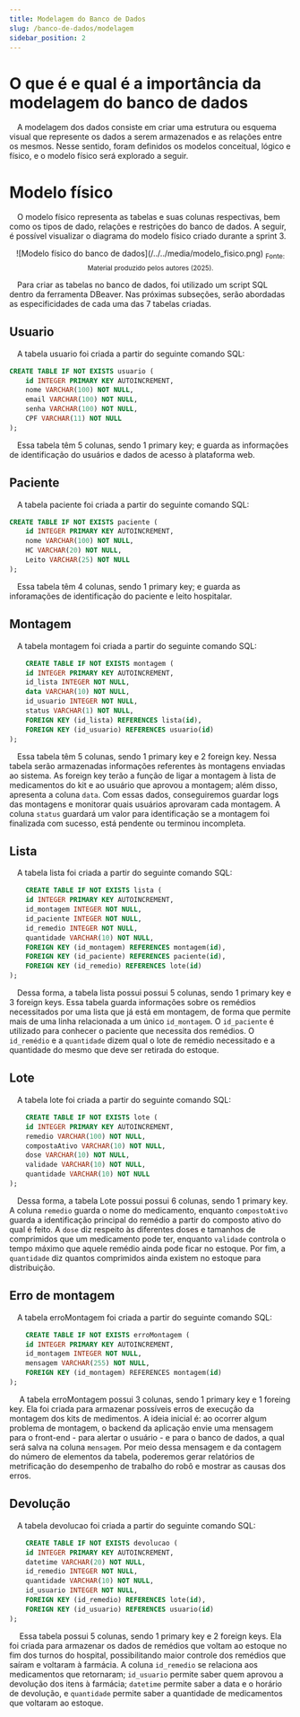 ```yaml
---
title: Modelagem do Banco de Dados
slug: /banco-de-dados/modelagem
sidebar_position: 2
---
```


# O que é e qual é a importância da modelagem do banco de dados
&emsp;A modelagem dos dados consiste em criar uma estrutura ou esquema visual que represente os dados a serem armazenados e as relações entre os mesmos. Nesse sentido, foram definidos os modelos conceitual, lógico e físico, e o modelo físico será explorado a seguir. 

# Modelo físico

&emsp;O modelo físico representa as tabelas e suas colunas respectivas, bem como os tipos de dado, relações e restrições do banco de dados. A seguir, é possível visualizar o diagrama do modelo físico criado durante a sprint 3.

<div align="center">
![Modelo físico do banco de dados](/../../media/modelo_fisico.png)
<sub>Fonte: Material produzido pelos autores (2025).</sub>
</div>

&emsp;Para criar as tabelas no banco de dados, foi utilizado um script SQL dentro da ferramenta DBeaver. Nas próximas subseções, serão abordadas as especificidades de cada uma das 7 tabelas criadas.

## Usuario

&emsp;A tabela usuario foi criada a partir do seguinte comando SQL:

```sql
CREATE TABLE IF NOT EXISTS usuario (
    id INTEGER PRIMARY KEY AUTOINCREMENT,
    nome VARCHAR(100) NOT NULL,
    email VARCHAR(100) NOT NULL,
    senha VARCHAR(100) NOT NULL,
    CPF VARCHAR(11) NOT NULL
);
```

&emsp;Essa tabela têm 5 colunas, sendo 1 primary key; e guarda as informações de identificação do usuários e dados de acesso à plataforma web.

## Paciente

&emsp;A tabela paciente foi criada a partir do seguinte comando SQL:

```sql
CREATE TABLE IF NOT EXISTS paciente (
    id INTEGER PRIMARY KEY AUTOINCREMENT,
    nome VARCHAR(100) NOT NULL,
    HC VARCHAR(20) NOT NULL,
    Leito VARCHAR(25) NOT NULL
);
```
&emsp;Essa tabela têm 4 colunas, sendo 1 primary key; e guarda as inforamações de identificação do paciente e leito hospitalar.


## Montagem

&emsp;A tabela montagem foi criada a partir do seguinte comando SQL:


```sql
    CREATE TABLE IF NOT EXISTS montagem (
    id INTEGER PRIMARY KEY AUTOINCREMENT,
    id_lista INTEGER NOT NULL,
    data VARCHAR(10) NOT NULL,
    id_usuario INTEGER NOT NULL,
    status VARCHAR(1) NOT NULL,
    FOREIGN KEY (id_lista) REFERENCES lista(id),
    FOREIGN KEY (id_usuario) REFERENCES usuario(id)
);
```
&emsp;Essa tabela têm 5 colunas, sendo 1 primary key e 2 foreign key. Nessa tabela serão armazenadas informações referentes às montagens enviadas ao sistema. As foreign key terão a função de ligar a montagem à lista de medicamentos do kit e ao usuário que aprovou a montagem; além disso, apresenta a coluna `data`. Com essas dados, conseguiremos guardar logs das montagens e monitorar quais usuários aprovaram cada montagem. A coluna `status` guardará um valor para identificação se a montagem foi finalizada com sucesso, está pendente ou terminou incompleta.


## Lista

&emsp;A tabela lista foi criada a partir do seguinte comando SQL:

```sql
    CREATE TABLE IF NOT EXISTS lista (
    id INTEGER PRIMARY KEY AUTOINCREMENT,
    id_montagem INTEGER NOT NULL,
    id_paciente INTEGER NOT NULL,
    id_remedio INTEGER NOT NULL,
    quantidade VARCHAR(10) NOT NULL,
    FOREIGN KEY (id_montagem) REFERENCES montagem(id),
    FOREIGN KEY (id_paciente) REFERENCES paciente(id),
    FOREIGN KEY (id_remedio) REFERENCES lote(id)
);
```

&emsp;Dessa forma, a tabela lista possui possui 5 colunas, sendo 1 primary key e 3 foreign keys. Essa tabela guarda informações sobre os remédios necessitados por uma lista que já está em montagem, de forma que permite mais de uma linha relacionada a um único `id_montagem`. O `id_paciente` é utilizado para conhecer o paciente que necessita dos remédios. O `id_remédio` e a `quantidade` dizem qual o lote de remédio necessitado e a quantidade do mesmo que deve ser retirada do estoque.

## Lote

&emsp;A tabela lote foi criada a partir do seguinte comando SQL:

```sql
    CREATE TABLE IF NOT EXISTS lote (
    id INTEGER PRIMARY KEY AUTOINCREMENT,
    remedio VARCHAR(100) NOT NULL,
    compostaAtivo VARCHAR(10) NOT NULL,
    dose VARCHAR(10) NOT NULL,
    validade VARCHAR(10) NOT NULL,
    quantidade VARCHAR(10) NOT NULL
);
```

&emsp;Dessa forma, a tabela Lote possui possui 6 colunas, sendo 1 primary key. A coluna `remedio` guarda o nome do medicamento, enquanto `compostoAtivo` guarda a identificação principal do remédio a partir do composto ativo do qual é feito. A `dose` diz respeito às diferentes doses e tamanhos de comprimidos que um medicamento pode ter, enquanto `validade` controla o tempo máximo que aquele remédio ainda pode ficar no estoque. Por fim, a `quantidade` diz quantos comprimidos ainda existem no estoque para distribuição.

## Erro de montagem

&emsp;A tabela erroMontagem foi criada a partir do seguinte comando SQL:

```sql
    CREATE TABLE IF NOT EXISTS erroMontagem (
    id INTEGER PRIMARY KEY AUTOINCREMENT,
    id_montagem INTEGER NOT NULL,
    mensagem VARCHAR(255) NOT NULL,
    FOREIGN KEY (id_montagem) REFERENCES montagem(id)
);
```
&emsp; A tabela erroMontagem possui 3 colunas, sendo 1 primary key e 1 foreing key. Ela foi criada para armazenar possíveis erros de execução da montagem dos kits de medimentos. A ideia inicial é: ao ocorrer algum problema de montagem, o backend da aplicação envie uma mensagem para o front-end - para alertar o usuário - e para o banco de dados, a qual será salva na coluna `mensagem`. Por meio dessa mensagem e da contagem do número de elementos da tabela, poderemos gerar relatórios de metrificação do desempenho de trabalho do robô e mostrar as causas dos erros.

## Devolução

&emsp;A tabela devolucao foi criada a partir do seguinte comando SQL:

```sql
    CREATE TABLE IF NOT EXISTS devolucao (
    id INTEGER PRIMARY KEY AUTOINCREMENT,
    datetime VARCHAR(20) NOT NULL,
    id_remedio INTEGER NOT NULL,
    quantidade VARCHAR(10) NOT NULL,
    id_usuario INTEGER NOT NULL,
    FOREIGN KEY (id_remedio) REFERENCES lote(id),
    FOREIGN KEY (id_usuario) REFERENCES usuario(id)
);
``` 

&emsp; Essa tabela possui 5 colunas, sendo 1 primary key e 2 foreign keys. Ela foi criada para armazenar os dados de remédios que voltam ao estoque no fim dos turnos do hospital, possibilitando maior controle dos remédios que saíram e voltaram à farmácia. A coluna `id_remedio` se relaciona aos medicamentos que retornaram; `id_usuario` permite saber quem aprovou a devolução dos itens à farmácia; `datetime` permite saber a data e o horário de devolução, e `quantidade` permite saber a quantidade de medicamentos que voltaram ao estoque.
